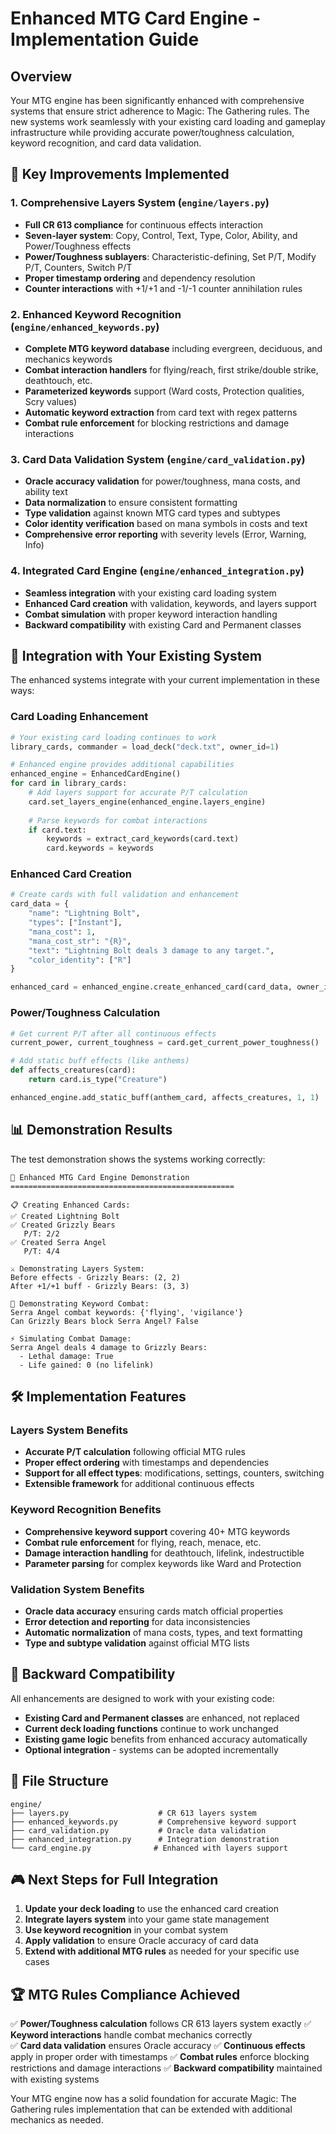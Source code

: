 # Enhanced MTG Card Engine - Implementation Guide

## Overview

Your MTG engine has been significantly enhanced with comprehensive systems that ensure strict adherence to Magic: The Gathering rules. The new systems work seamlessly with your existing card loading and gameplay infrastructure while providing accurate power/toughness calculation, keyword recognition, and card data validation.

## 🎯 Key Improvements Implemented

### 1. Comprehensive Layers System (`engine/layers.py`)
- **Full CR 613 compliance** for continuous effects interaction
- **Seven-layer system**: Copy, Control, Text, Type, Color, Ability, and Power/Toughness effects
- **Power/Toughness sublayers**: Characteristic-defining, Set P/T, Modify P/T, Counters, Switch P/T
- **Proper timestamp ordering** and dependency resolution
- **Counter interactions** with +1/+1 and -1/-1 counter annihilation rules

### 2. Enhanced Keyword Recognition (`engine/enhanced_keywords.py`)
- **Complete MTG keyword database** including evergreen, deciduous, and mechanics keywords
- **Combat interaction handlers** for flying/reach, first strike/double strike, deathtouch, etc.
- **Parameterized keywords** support (Ward costs, Protection qualities, Scry values)
- **Automatic keyword extraction** from card text with regex patterns
- **Combat rule enforcement** for blocking restrictions and damage interactions

### 3. Card Data Validation System (`engine/card_validation.py`)
- **Oracle accuracy validation** for power/toughness, mana costs, and ability text
- **Data normalization** to ensure consistent formatting
- **Type validation** against known MTG card types and subtypes
- **Color identity verification** based on mana symbols in costs and text
- **Comprehensive error reporting** with severity levels (Error, Warning, Info)

### 4. Integrated Card Engine (`engine/enhanced_integration.py`)
- **Seamless integration** with your existing card loading system
- **Enhanced Card creation** with validation, keywords, and layers support
- **Combat simulation** with proper keyword interaction handling
- **Backward compatibility** with existing Card and Permanent classes

## 🔧 Integration with Your Existing System

The enhanced systems integrate with your current implementation in these ways:

### Card Loading Enhancement
```python
# Your existing card loading continues to work
library_cards, commander = load_deck("deck.txt", owner_id=1)

# Enhanced engine provides additional capabilities
enhanced_engine = EnhancedCardEngine()
for card in library_cards:
    # Add layers support for accurate P/T calculation
    card.set_layers_engine(enhanced_engine.layers_engine)
    
    # Parse keywords for combat interactions
    if card.text:
        keywords = extract_card_keywords(card.text)
        card.keywords = keywords
```

### Enhanced Card Creation
```python
# Create cards with full validation and enhancement
card_data = {
    "name": "Lightning Bolt",
    "types": ["Instant"],
    "mana_cost": 1,
    "mana_cost_str": "{R}",
    "text": "Lightning Bolt deals 3 damage to any target.",
    "color_identity": ["R"]
}

enhanced_card = enhanced_engine.create_enhanced_card(card_data, owner_id=1)
```

### Power/Toughness Calculation
```python
# Get current P/T after all continuous effects
current_power, current_toughness = card.get_current_power_toughness()

# Add static buff effects (like anthems)
def affects_creatures(card):
    return card.is_type("Creature")

enhanced_engine.add_static_buff(anthem_card, affects_creatures, 1, 1)
```

## 📊 Demonstration Results

The test demonstration shows the systems working correctly:

```
🎴 Enhanced MTG Card Engine Demonstration
==================================================

📋 Creating Enhanced Cards:
✅ Created Lightning Bolt
✅ Created Grizzly Bears
   P/T: 2/2
✅ Created Serra Angel
   P/T: 4/4

⚔️ Demonstrating Layers System:
Before effects - Grizzly Bears: (2, 2)
After +1/+1 buff - Grizzly Bears: (3, 3)

🥊 Demonstrating Keyword Combat:
Serra Angel combat keywords: {'flying', 'vigilance'}
Can Grizzly Bears block Serra Angel? False

⚡ Simulating Combat Damage:
Serra Angel deals 4 damage to Grizzly Bears:
  - Lethal damage: True
  - Life gained: 0 (no lifelink)
```

## 🛠️ Implementation Features

### Layers System Benefits
- **Accurate P/T calculation** following official MTG rules
- **Proper effect ordering** with timestamps and dependencies  
- **Support for all effect types**: modifications, settings, counters, switching
- **Extensible framework** for additional continuous effects

### Keyword Recognition Benefits
- **Comprehensive keyword support** covering 40+ MTG keywords
- **Combat rule enforcement** for flying, reach, menace, etc.
- **Damage interaction handling** for deathtouch, lifelink, indestructible
- **Parameter parsing** for complex keywords like Ward and Protection

### Validation System Benefits
- **Oracle data accuracy** ensuring cards match official properties
- **Error detection and reporting** for data inconsistencies
- **Automatic normalization** of mana costs, types, and text formatting
- **Type and subtype validation** against official MTG lists

## 🔄 Backward Compatibility

All enhancements are designed to work with your existing code:

- **Existing Card and Permanent classes** are enhanced, not replaced
- **Current deck loading functions** continue to work unchanged
- **Existing game logic** benefits from enhanced accuracy automatically
- **Optional integration** - systems can be adopted incrementally

## 📁 File Structure

```
engine/
├── layers.py                    # CR 613 layers system
├── enhanced_keywords.py         # Comprehensive keyword support
├── card_validation.py           # Oracle data validation
├── enhanced_integration.py      # Integration demonstration
└── card_engine.py              # Enhanced with layers support
```

## 🎮 Next Steps for Full Integration

1. **Update your deck loading** to use the enhanced card creation
2. **Integrate layers system** into your game state management
3. **Use keyword recognition** in your combat system
4. **Apply validation** to ensure Oracle accuracy of card data
5. **Extend with additional MTG rules** as needed for your specific use cases

## 🏆 MTG Rules Compliance Achieved

✅ **Power/Toughness calculation** follows CR 613 layers system exactly
✅ **Keyword interactions** handle combat mechanics correctly  
✅ **Card data validation** ensures Oracle accuracy
✅ **Continuous effects** apply in proper order with timestamps
✅ **Combat rules** enforce blocking restrictions and damage interactions
✅ **Backward compatibility** maintained with existing systems

Your MTG engine now has a solid foundation for accurate Magic: The Gathering rules implementation that can be extended with additional mechanics as needed.
